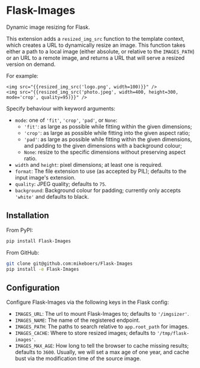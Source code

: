 Flask-Images
============

Dynamic image resizing for Flask.

This extension adds a `resized_img_src` function to the template context, which creates a URL to dynamically resize an image. This function takes either a path to a local image (either absolute, or relative to the `IMAGES_PATH`) or an URL to a remote image, and returns a URL that will serve a resized version on demand.

For example:

~~~
<img src="{{resized_img_src('logo.png', width=100)}}" />
<img src="{{resized_img_src('photo.jpeg', width=400, height=300, mode='crop', quality=95)}}" />
~~~

Specify behaviour with keyword arguments:

- `mode`: one of `'fit'`, `'crop'`, `'pad'`, or `None`:
    - `'fit'`: as large as possible while fitting within the given dimensions;
    - `'crop'`: as large as possible while fitting into the given aspect ratio;
    - `'pad'`: as large as possible while fitting within the given dimensions, and padding to the given dimensions with a background colour;
    - `None`: resize to the specific dimensions without preserving aspect ratio.
- `width` and `height`: pixel dimensions; at least one is required.
- `format`: The file extension to use (as accepted by PIL); defaults to the input image's extension.
- `quality`: JPEG quality; defaults to `75`.
- `background`: Background colour for padding; currently only accepts `'white'` and defaults to black.


Installation
------------

From PyPI:

~~~bash
pip install Flask-Images
~~~

From GitHub:

~~~bash
git clone git@github.com:mikeboers/Flask-Images
pip install -e Flask-Images
~~~


Configuration
-------------

Configure Flask-Images via the following keys in the Flask config:

- `IMAGES_URL`: The url to mount Flask-Images to; defaults to `'/imgsizer'`.
- `IMAGES_NAME`: The name of the registered endpoint.
- `IMAGES_PATH`: The paths to search relative to `app.root_path` for images.
- `IMAGES_CACHE`: Where to store resized images; defaults to `'/tmp/flask-images'`.
- `IMAGES_MAX_AGE`: How long to tell the browser to cache missing results; defaults to `3600`. Usually, we will set a max age of one year, and cache bust via the modification time of the source image.


